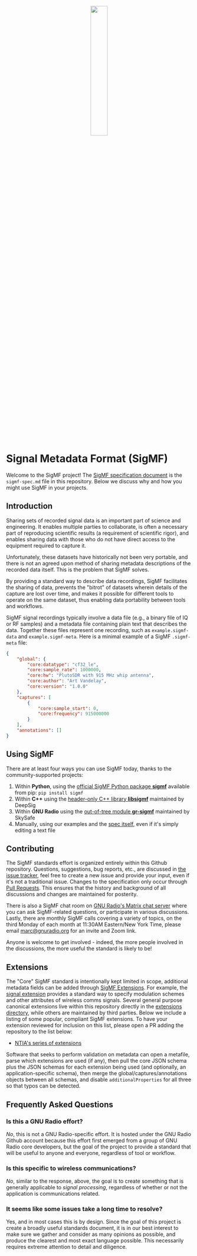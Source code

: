 <p align="center">
<img src="https://github.com/gnuradio/SigMF/blob/sigmf-v1.x/logo/sigmf_logo.png" width="30%" />
</p>

# Signal Metadata Format (SigMF)

Welcome to the SigMF project! The [SigMF specification document](sigmf-spec.md)
is the `sigmf-spec.md` file in this repository. Below we discuss why and how
you might use SigMF in your projects.

## Introduction

Sharing sets of recorded signal data is an important part of science and
engineering. It enables multiple parties to collaborate, is often a necessary
part of reproducing scientific results (a requirement of scientific rigor), and
enables sharing data with those who do not have direct access to the equipment
required to capture it.

Unfortunately, these datasets have historically not been very portable, and
there is not an agreed upon method of sharing metadata descriptions of the
recorded data itself. This is the problem that SigMF solves.

By providing a standard way to describe data recordings, SigMF facilitates the
sharing of data, prevents the "bitrot" of datasets wherein details of the
capture are lost over time, and makes it possible for different tools to operate
on the same dataset, thus enabling data portability between tools and workflows.

SigMF signal recordings typically involve a data file (e.g., a binary file of IQ
or RF samples) and a metadata file containing plain text that describes the data.
Together these files represent one recording, such as `example.sigmf-data` and
`example.sigmf-meta`.  Here is a minimal example of a SigMF `.sigmf-meta` file:

```json
{
    "global": {
        "core:datatype": "cf32_le",
        "core:sample_rate": 1000000,
        "core:hw": "PlutoSDR with 915 MHz whip antenna",
        "core:author": "Art Vandelay",
        "core:version": "1.0.0"
    },
    "captures": [
        {
            "core:sample_start": 0,
            "core:frequency": 915000000
        }
    ],
    "annotations": []
}
```

## Using SigMF

There are at least four ways you can use SigMF today, thanks to the community-supported projects:

1. Within **Python**, using the [official SigMF Python package **sigmf**](https://github.com/sigmf/sigmf-python) available from pip: `pip install sigmf`
2. Within **C++** using the [header-only C++ library **libsigmf**](https://github.com/deepsig/libsigmf) maintained by DeepSig
3. Within **GNU Radio** using the [out-of-tree module **gr-sigmf**](https://github.com/skysafe/gr-sigmf) maintained by SkySafe
4. Manually, using our examples and the [spec itself](sigmf-spec.md), even if it's simply editing a text file


## Contributing

The SigMF standards effort is organized entirely within this Github repository.
Questions, suggestions, bug reports, etc., are discussed in [the issue
tracker](https://github.com/gnuradio/SigMF/issues), feel free to create
a new issue and provide your input, even if it's not a traditional issue.
Changes to the specification only occur through [Pull Requests](https://github.com/gnuradio/SigMF/pulls).
This ensures that the history and background of all discussions and changes are maintained for posterity.

There is also a SigMF chat room on [GNU Radio's Matrix chat server](https://wiki.gnuradio.org/index.php/Chat)
where you can ask SigMF-related questions, or participate in various discussions.
Lastly, there are monthly SigMF calls covering a variety of topics, on the third Monday of each month
at 11:30AM Eastern/New York Time, please email marc@gnuradio.org for an invite and Zoom link.

Anyone is welcome to get involved - indeed, the more people involved in the
discussions, the more useful the standard is likely to be!

## Extensions

The "Core" SigMF standard is intentionally kept limited in scope, additional metadata fields can be added through [SigMF Extensions](https://github.com/gnuradio/SigMF/blob/sigmf-v1.x/sigmf-spec.md#extension-namespaces). For example, the [signal extension](https://github.com/gnuradio/SigMF/blob/sigmf-v1.x/extensions/signal.sigmf-ext.md) provides a standard way to specify modulation schemes and other attributes of wireless comms signals. Several general purpose canonical extensions live within this repository directly in the [extensions directory](https://github.com/gnuradio/SigMF/tree/sigmf-v1.x/extensions), while others are maintained by third parties. Below we include a listing of some popular, compliant SigMF extensions. To have your extension reviewed for inclusion on this list, please open a PR adding the repository to the list below:

* [NTIA's series of extensions](https://github.com/NTIA/sigmf-ns-ntia)

Software that seeks to perform validation on metadata can open a metafile, parse which extensions are used (if any), then pull the core JSON schema plus the JSON schemas for each extension being used (and optionally, an application-specific schema), then merge the global/captures/annotations objects between all schemas, and disable `additionalProperties` for all three so that typos can be detected.

## Frequently Asked Questions

### Is this a GNU Radio effort?

*No*, this is not a GNU Radio-specific effort. It is hosted under the GNU Radio
Github account because this effort first emerged from a group of GNU Radio core
developers, but the goal of the project to provide a standard that will be
useful to anyone and everyone, regardless of tool or workflow.

### Is this specific to wireless communications?

*No*, similar to the response, above, the goal is to create something that is
generally applicable to _signal processing_, regardless of whether or not the
application is communications related.

### It seems like some issues take a long time to resolve?

Yes, and in most cases this is by design. Since the goal of this project is
create a broadly useful standards document, it is in our best interest to make
sure we gather and consider as many opinions as possible, and produce the
clearest and most exact language possible. This necessarily requires extreme
attention to detail and diligence.

